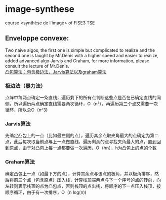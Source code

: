 # image-synthese
course &lt;synthèse de l'image> of FISE3 TSE

## Enveloppe convexe: 
Two naive algos, the first one is simple but complicated to realize and the second one is taught by Mr.Denis with a higher speed and easier to realize, added advanced algo Jarvis and Graham, for more information, please consult the lecture of Mr.Denis. </br>
[凸包算法：包含极边法，Jarvis算法以及graham算法](https://blog.csdn.net/bone_ace/article/details/46239187)

### 极边法（暴力法）
点阵中每两点确定一条直线，遍历剩下的所有点判断这些点是否在已确定直线的同侧，所以遍历两点确定直线需要两次循环，O（n²），再遍历第三个点又需要一次循环，所以总O（n^3)

### Jarvis算法
先确定凸包上的一点（比如最左侧的点），遍历其余点取夹角最大的点确定为第二点，此后每次取当前点与上一点做直线，遍历剩余的点寻找夹角最大的点，直到回到原点，由于对凸包上每一点都要做一次遍历，O（hn），h为凸包上的点的个数

### Graham算法
确定凸包上一点（如最下方的点），计算其余点与该点的极角，并以极角排序，然后将前三个点（包含原点）压入栈，计算栈顶端两点与下一个序号的点的转向，向左转则表示栈顶的点为凸包点，否则栈顶的点出栈，将顺序的下一点压入栈顶，按顺序循环，由于有一次排序，O（n log(n))
